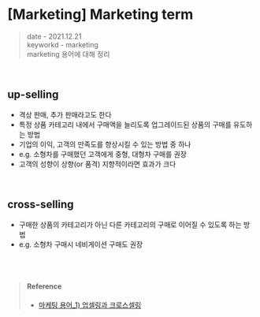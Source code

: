 # [Marketing] Marketing term
> date - 2021.12.21  
> keyworkd - marketing  
> marketing 용어에 대해 정리  

<br>

## up-selling
* 격상 판매, 추가 판매라고도 한다
* 특정 상품 카테고리 내에서 구매액을 늘리도록 업그레이드된 상품의 구매를 유도하는 방법
* 기업의 이익, 고객의 만족도를 향상시킬 수 있는 방법 중 하나
* e.g. 소형차를 구매했던 고객에게 중형, 대형차 구매를 권장
* 고객의 성향이 상향(or 품격) 지향적이라면 효과가 크다

<br>

## cross-selling
* 구매한 상품의 카테고리가 아닌 다른 카테고리의 구매로 이어질 수 있도록 하는 방법
* e.g. 소형차 구매시 네비게이션 구매도 권장


<br><br>

> #### Reference
> * [마케팅 용어_1) 업셀링과 크로스셀링](https://m.blog.naver.com/uainstory/10181577638)
